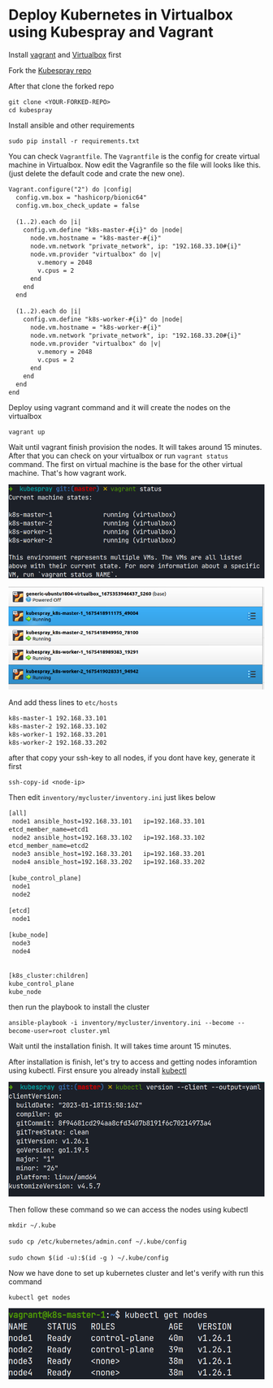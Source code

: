 # Deploy Kubernetes in Virtualbox using Kubespray and Vagrant

Install [vagrant](https://www.vagrantup.com/) and [Virtualbox](https://www.virtualbox.org/) first

Fork the [Kubespray repo](https://github.com/kubernetes-sigs/kubespray)

After that clone the forked repo

```
git clone <YOUR-FORKED-REPO>
cd kubespray
```

Install ansible and other requirements

```
sudo pip install -r requirements.txt
```

You can check `Vagrantfile`. The `Vagrantfile` is the config for create virtual machine in Virtualbox. Now edit the Vagranfile so the file will looks like this.(just delete the default code and crate the new one).

```
Vagrant.configure("2") do |config|
  config.vm.box = "hashicorp/bionic64"
  config.vm.box_check_update = false
  
  (1..2).each do |i|
    config.vm.define "k8s-master-#{i}" do |node|
      node.vm.hostname = "k8s-master-#{i}"
      node.vm.network "private_network", ip: "192.168.33.10#{i}"
      node.vm.provider "virtualbox" do |v|
        v.memory = 2048
        v.cpus = 2
      end
    end
  end

  (1..2).each do |i|
    config.vm.define "k8s-worker-#{i}" do |node|
      node.vm.hostname = "k8s-worker-#{i}"
      node.vm.network "private_network", ip: "192.168.33.20#{i}"
      node.vm.provider "virtualbox" do |v|
        v.memory = 2048
        v.cpus = 2
      end
    end
  end
end
```

Deploy using vagrant command and it will create the nodes on the virtualbox

```
vagrant up
```

Wait until vagrant finish provision the nodes. It will takes around 15 minutes. After that you can check on your virtualbox or run `vagrant status` command. The first on virtual machine is the base for the other virtual machine. That's how vagrant work.

![image-of-vagrant-status](images/vagrant-status.png)

![image-of-virtual-machine-lists](images/virtualbox-vm.png)

And add thess lines to `etc/hosts`

```
k8s-master-1 192.168.33.101
k8s-master-2 192.168.33.102
k8s-worker-1 192.168.33.201
k8s-worker-2 192.168.33.202
```

after that copy your ssh-key to all nodes, if you dont have key, generate it first
```
ssh-copy-id <node-ip>
```

Then edit `inventory/mycluster/inventory.ini` just likes below

```
[all]
 node1 ansible_host=192.168.33.101   ip=192.168.33.101 etcd_member_name=etcd1
 node2 ansible_host=192.168.33.102   ip=192.168.33.102 etcd_member_name=etcd2
 node3 ansible_host=192.168.33.201   ip=192.168.33.201 
 node4 ansible_host=192.168.33.202   ip=192.168.33.202

[kube_control_plane]
 node1
 node2

[etcd]
 node1

[kube_node]
 node3
 node4


[k8s_cluster:children]
kube_control_plane
kube_node
```

then run the playbook to install the cluster

```
ansible-playbook -i inventory/mycluster/inventory.ini --become --become-user=root cluster.yml
```

Wait until the installation finish. It will takes time arount 15 minutes. 

After installation is finish, let's try to access and getting nodes inforamtion using kubectl. First ensure you already install [kubectl](https://kubernetes.io/docs/tasks/tools/install-kubectl-linux/)

![image-of-kubectl-version](images/kubctl-version.png)

Then follow these command so we can access the nodes using kubectl

```
mkdir ~/.kube

sudo cp /etc/kubernetes/admin.conf ~/.kube/config

sudo chown $(id -u):$(id -g ) ~/.kube/config
```

Now we have done to set up kubernetes cluster and let's verify with run this command

```
kubectl get nodes
```

![image-of-kubectl-get-nodes](images/kubectl-get-nodes.png)